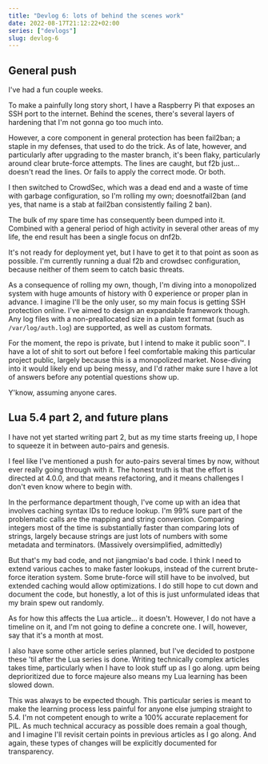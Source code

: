 ```yaml
---
title: "Devlog 6: lots of behind the scenes work"
date: 2022-08-17T21:12:22+02:00
series: ["devlogs"]
slug: devlog-6
---
```


## General push

I've had a fun couple weeks.

To make a painfully long story short, I have a Raspberry Pi that exposes an SSH port to the internet. Behind the scenes, there's several layers of hardening that I'm not gonna go too much into.

However, a core component in general protection has been fail2ban; a staple in my defenses, that used to do the trick. As of late, however, and particularly after upgrading to the master branch, it's been flaky, particularly around clear brute-force attempts. The lines are caught, but f2b just... doesn't read the lines. Or fails to apply the correct mode. Or both.

I then switched to CrowdSec, which was a dead end and a waste of time with garbage configuration, so I'm rolling my own; doesnotfail2ban (and yes, that name is a stab at fail2ban consistently failing 2 ban).

The bulk of my spare time has consequently been dumped into it. Combined with a general period of high activity in several other areas of my life, the end result has been a single focus on dnf2b.

It's not ready for deployment yet, but I have to get it to that point as soon as possible. I'm currently running a dual f2b and crowdsec configuration, because neither of them seem to catch basic threats.

As a consequence of rolling my own, though, I'm diving into a monopolized system with huge amounts of history with 0 experience or proper plan in advance. I imagine I'll be the only user, so my main focus is getting SSH protection online. I've aimed to design an expandable framework though. Any log files with a non-preallocated size in a plain text format (such as `/var/log/auth.log`) are supported, as well as custom formats. 

For the moment, the repo is private, but I intend to make it public soon:tm:. I have a lot of shit to sort out before I feel comfortable making this particular project public, largely because this is a monopolized market. Nose-diving into it would likely end up being messy, and I'd rather make sure I have a lot of answers before any potential questions show up.

Y'know, assuming anyone cares.

## Lua 5.4 part 2, and future plans

I have not yet started writing part 2, but as my time starts freeing up, I hope to squeeze it in between auto-pairs and genesis.

I feel like I've mentioned a push for auto-pairs several times by now, without ever really going through with it. The honest truth is that the effort is directed at 4.0.0, and that means refactoring, and it means challenges I don't even know where to begin with.

In the performance department though, I've come up with an idea that involves caching syntax IDs to  reduce lookup. I'm 99% sure part of the problematic calls are the mapping and string conversion. Comparing integers most of the time is substantially faster than comparing lots of strings, largely because strings are just lots of numbers with some metadata and terminators. (Massively oversimplified, admittedly)

But that's my bad code, and not jiangmiao's bad code. I think I need to extend various caches to make faster lookups, instead of the current brute-force iteration system. Some brute-force will still have to be involved, but extended caching would allow optimizations. I do still hope to cut down and document the code, but honestly, a lot of this is just unformulated ideas that my brain spew out randomly.

As for how this affects the Lua article... it doesn't. However, I do not have a timeline on it, and I'm not going to define a concrete one. I will, however, say that it's a month at most.

I also have some other article series planned, but I've decided to postpone these 'til after the Lua series is done. Writing technically complex articles takes time, particularly when I have to look stuff up as I go along. upm being deprioritized due to force majeure also means my Lua learning has been slowed down.

This was always to be expected though. This particular series is meant to make the learning process less painful for anyone else jumping straight to 5.4. I'm not competent enough to write a 100% accurate replacement for PIL. As much technical accuracy as possible does remain a goal though, and I imagine I'll revisit certain points in previous articles as I go along. And again, these types of changes will be explicitly documented for transparency.

